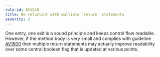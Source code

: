 ```yaml
---
rule-id: AV1540
title: Be reluctant with multiple `return` statements
severity: 2
---
```

One entry, one exit is a sound principle and keeps control flow readable. However, if the method body is very small and complies with guideline [AV1500](#av1500) then multiple return statements may actually improve readability over some central boolean flag that is updated at various points.
